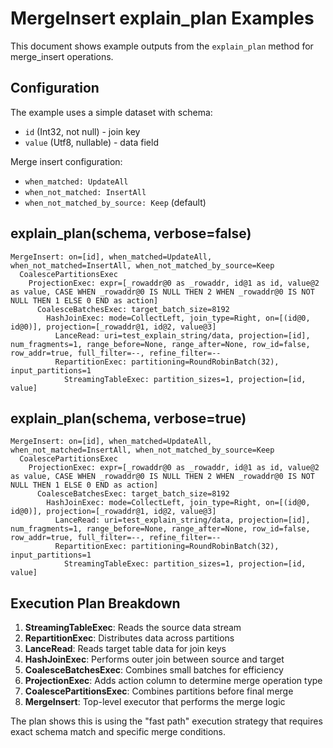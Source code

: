 # MergeInsert explain_plan Examples

This document shows example outputs from the `explain_plan` method for merge_insert operations.

## Configuration

The example uses a simple dataset with schema:
- `id` (Int32, not null) - join key 
- `value` (Utf8, nullable) - data field

Merge insert configuration:
- `when_matched: UpdateAll`
- `when_not_matched: InsertAll` 
- `when_not_matched_by_source: Keep` (default)

## explain_plan(schema, verbose=false)

```
MergeInsert: on=[id], when_matched=UpdateAll, when_not_matched=InsertAll, when_not_matched_by_source=Keep
  CoalescePartitionsExec
    ProjectionExec: expr=[_rowaddr@0 as _rowaddr, id@1 as id, value@2 as value, CASE WHEN _rowaddr@0 IS NULL THEN 2 WHEN _rowaddr@0 IS NOT NULL THEN 1 ELSE 0 END as action]
      CoalesceBatchesExec: target_batch_size=8192
        HashJoinExec: mode=CollectLeft, join_type=Right, on=[(id@0, id@0)], projection=[_rowaddr@1, id@2, value@3]
          LanceRead: uri=test_explain_string/data, projection=[id], num_fragments=1, range_before=None, range_after=None, row_id=false, row_addr=true, full_filter=--, refine_filter=--
          RepartitionExec: partitioning=RoundRobinBatch(32), input_partitions=1
            StreamingTableExec: partition_sizes=1, projection=[id, value]
```

## explain_plan(schema, verbose=true)

```
MergeInsert: on=[id], when_matched=UpdateAll, when_not_matched=InsertAll, when_not_matched_by_source=Keep
  CoalescePartitionsExec
    ProjectionExec: expr=[_rowaddr@0 as _rowaddr, id@1 as id, value@2 as value, CASE WHEN _rowaddr@0 IS NULL THEN 2 WHEN _rowaddr@0 IS NOT NULL THEN 1 ELSE 0 END as action]
      CoalesceBatchesExec: target_batch_size=8192
        HashJoinExec: mode=CollectLeft, join_type=Right, on=[(id@0, id@0)], projection=[_rowaddr@1, id@2, value@3]
          LanceRead: uri=test_explain_string/data, projection=[id], num_fragments=1, range_before=None, range_after=None, row_id=false, row_addr=true, full_filter=--, refine_filter=--
          RepartitionExec: partitioning=RoundRobinBatch(32), input_partitions=1
            StreamingTableExec: partition_sizes=1, projection=[id, value]
```

## Execution Plan Breakdown

1. **StreamingTableExec**: Reads the source data stream
2. **RepartitionExec**: Distributes data across partitions 
3. **LanceRead**: Reads target table data for join keys
4. **HashJoinExec**: Performs outer join between source and target
5. **CoalesceBatchesExec**: Combines small batches for efficiency
6. **ProjectionExec**: Adds action column to determine merge operation type
7. **CoalescePartitionsExec**: Combines partitions before final merge
8. **MergeInsert**: Top-level executor that performs the merge logic

The plan shows this is using the "fast path" execution strategy that requires exact schema match and specific merge conditions.
